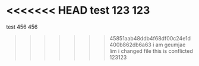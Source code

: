 <<<<<<< HEAD
test 123 123
=======
test 456 456
>>>>>>> 45851aab48ddb4f68df00c24e1d400b862db6a63
i am geumjae lim i changed file
this is    conflicted
123123
